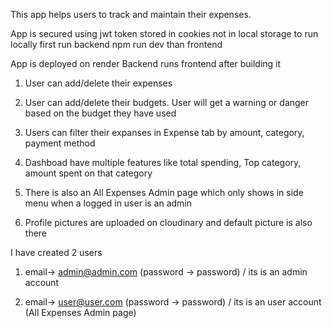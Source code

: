 This app helps users to track and maintain their expenses.

App is secured using jwt token stored in cookies not in local storage
to run locally first run backend npm run dev
than frontend

App is deployed on render
Backend runs frontend after building it

1. User can add/delete their expenses
2. User can add/delete their budgets. User will get a warning or danger based on the budget they have used
3. Users can filter their expanses in Expense tab by amount, category, payment method
4. Dashboad have multiple features like total spending, Top category, amount spent on that category
5. There is also an All Expenses Admin page which only shows in side menu when a logged in user is an admin

6. Profile pictures are uploaded on cloudinary and default picture is also there

I have created 2 users

1. email-> admin@admin.com (password -> password) / its is an admin account

2. email-> user@user.com (password -> password) / its is an user account (All Expenses Admin page)
